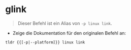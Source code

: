 # glink

> Dieser Befehl ist ein Alias von `-p linux link`.

- Zeige die Dokumentation für den originalen Befehl an:

`tldr {{[-p|--platform]}} linux link`
